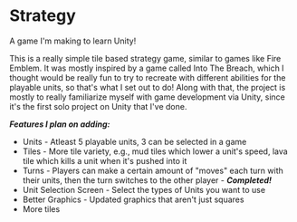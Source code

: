 # Strategy
A game I'm making to learn Unity!

This is a really simple tile based strategy game, similar to games like Fire Emblem. It was mostly inspired by a game called Into
The Breach, which I thought would be really fun to try to recreate with different abilities for the playable units, so that's what
I set out to do! Along with that, the project is mostly to really familiarize myself with game development via Unity, since it's the
first solo project on Unity that I've done. 

***Features I plan on adding:***
  - Units - Atleast 5 playable units, 3 can be selected in a game
  - Tiles - More tile variety, e.g., mud tiles which lower a unit's speed, lava tile which kills a unit when it's pushed into it 
  - Turns - Players can make a certain amount of "moves" each turn with their units, then the turn switches to the other player - ***Completed!***
  - Unit Selection Screen - Select the types of Units you want to use
  - Better Graphics - Updated graphics that aren't just squares
  - More tiles

